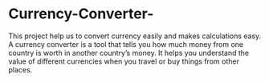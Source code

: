 # Currency-Converter-
This project help us to convert currency easily and makes calculations easy.
A currency converter is a tool that tells you how much money from one country is worth in another country’s money. It helps you understand the value of different currencies when you travel or buy things from other places.
